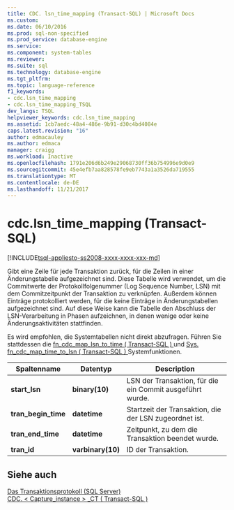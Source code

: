```yaml
---
title: CDC. lsn_time_mapping (Transact-SQL) | Microsoft Docs
ms.custom: 
ms.date: 06/10/2016
ms.prod: sql-non-specified
ms.prod_service: database-engine
ms.service: 
ms.component: system-tables
ms.reviewer: 
ms.suite: sql
ms.technology: database-engine
ms.tgt_pltfrm: 
ms.topic: language-reference
f1_keywords:
- cdc.lsn_time_mapping
- cdc.lsn_time_mapping_TSQL
dev_langs: TSQL
helpviewer_keywords: cdc.lsn_time_mapping
ms.assetid: 1cb7aedc-48a4-486e-9b91-d30c4bd4084e
caps.latest.revision: "16"
author: edmacauley
ms.author: edmaca
manager: craigg
ms.workload: Inactive
ms.openlocfilehash: 1791e206d6b249e29068730ff36b754996e9d0e9
ms.sourcegitcommit: 45e4efb7aa828578fe9eb7743a1a3526da719555
ms.translationtype: MT
ms.contentlocale: de-DE
ms.lasthandoff: 11/21/2017
---
```

# <a name="cdclsntimemapping-transact-sql"></a>cdc.lsn_time_mapping (Transact-SQL)
[!INCLUDE[tsql-appliesto-ss2008-xxxx-xxxx-xxx-md](../../includes/tsql-appliesto-ss2008-xxxx-xxxx-xxx-md.md)]

  Gibt eine Zeile für jede Transaktion zurück, für die Zeilen in einer Änderungstabelle aufgezeichnet sind. Diese Tabelle wird verwendet, um die Commitwerte der Protokollfolgenummer (Log Sequence Number, LSN) mit dem Commitzeitpunkt der Transaktion zu verknüpfen. Außerdem können Einträge protokolliert werden, für die keine Einträge in Änderungstabellen aufgezeichnet sind. Auf diese Weise kann die Tabelle den Abschluss der LSN-Verarbeitung in Phasen aufzeichnen, in denen wenige oder keine Änderungsaktivitäten stattfinden.  
  
 Es wird empfohlen, die Systemtabellen nicht direkt abzufragen. Führen Sie stattdessen die [fn_cdc_map_lsn_to_time &#40; Transact-SQL &#41; ](../../relational-databases/system-functions/sys-fn-cdc-map-lsn-to-time-transact-sql.md) und [Sys. fn_cdc_map_time_to_lsn &#40; Transact-SQL &#41; ](../../relational-databases/system-functions/sys-fn-cdc-map-time-to-lsn-transact-sql.md) Systemfunktionen.  
    
|Spaltenname|Datentyp|Description|  
|-----------------|---------------|-----------------|  
|**start_lsn**|**binary(10)**|LSN der Transaktion, für die ein Commit ausgeführt wurde.|  
|**tran_begin_time**|**datetime**|Startzeit der Transaktion, die der LSN zugeordnet ist.|  
|**tran_end_time**|**datetime**|Zeitpunkt, zu dem die Transaktion beendet wurde.|  
|**tran_id**|**varbinary(10)**|ID der Transaktion.|  
  
## <a name="see-also"></a>Siehe auch  
 [Das Transaktionsprotokoll &#40;SQL Server&#41;](../../relational-databases/logs/the-transaction-log-sql-server.md)   
 [CDC. &#60; Capture_instance &#62; _CT &#40; Transact-SQL &#41;](../../relational-databases/system-tables/cdc-capture-instance-ct-transact-sql.md)  
  
  
